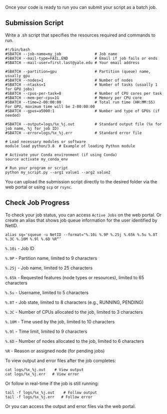 Once your code is ready to run you can submit your script as a batch job. 
## Submission Script
Write a .sh script that specifies the resources required and commands to run. 
```
#!/bin/bash
#SBATCH --job-name=my_job               # Job name
#SBATCH --mail-type=FAIL,END            # Email if job fails or ends  
#SBATCH --mail-user=first.last@yale.edu # Your email address

#SBATCH --partition=gpu                 # Partition (queue) name, usually gpu
#SBATCH --nodes=1                       # Number of nodes
#SBATCH --ntasks=1                      # Number of tasks (usually 1 for GPU jobs)
#SBATCH --cpus-per-task=8               # Number of CPU cores per task
#SBATCH --mem-per-cpu=1G                # Memory per CPU core
#SBATCH --time=2-00:00:00               # Total run time (HH:MM:SS) For GPU, maximum time will be 2-00:00:00   
#SBATCH --gpus=a5000:1                  # Number and type of GPUs (if needed)

#SBATCH --output=logs/%x_%j.out         # Standard output file (%x for job name, %j for job ID)
#SBATCH --error=logs/%x_%j.err          # Standard error file

# Load necessary modules or software
module load python/3.8  # Example of loading Python module

# Activate your Conda environment (if using Conda)
source activate my_conda_env

# Run your program or script
python my_script.py --arg1 value1 --arg2 value2
```
You can upload the submission script directly to the desired folder via the web portal or using `scp` or `rsync`.

## Check Job Progress
To check your job status, you can access `Active Jobs` on the web portal. 
Or create an alias that shows job queue information for the user identified by NetID. 
```
alias sq='squeue -u NetID --format="%.10i %.9P %.25j %.65k %.5u %.8T %.3C %.10M %.9l %.6D %R“’
```
`%.10i` - Job ID

`%.9P` - Partition name, limited to 9 characters

`%.25j` - Job name, limited to 25 characters

`%.65k` - Requested features (node types or resources), limited to 65 characters

`%.5u` - Username, limited to 5 characters

`%.8T` - Job state, limited to 8 characters (e.g., RUNNING, PENDING)

`%.3C` - Number of CPUs allocated to the job, limited to 3 characters

`%.10M` - Time used by the job, limited to 10 characters

`%.9l` - Time limit, limited to 9 characters

`%.6D` - Number of nodes allocated to the job, limited to 6 characters

`%R` - Reason or assigned node (for pending jobs)

To view output and error files after the job completes:
```
cat logs/%x_%j.out    # View output
cat logs/%x_%j.err   # View error
```
Or follow in real-time if the job is still running:
```
tail -f logs/%x_%j.out    # Follow output
tail -f logs/%x_%j.err   # Follow error
```
Or you can access the output and error files via the web portal.




